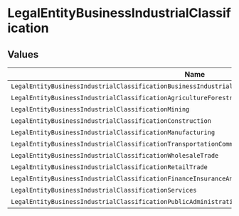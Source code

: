 # LegalEntityBusinessIndustrialClassification


## Values

| Name                                                                                                    | Value                                                                                                   |
| ------------------------------------------------------------------------------------------------------- | ------------------------------------------------------------------------------------------------------- |
| `LegalEntityBusinessIndustrialClassificationBusinessIndustrialClassificationUnspecified`                | BUSINESS_INDUSTRIAL_CLASSIFICATION_UNSPECIFIED                                                          |
| `LegalEntityBusinessIndustrialClassificationAgricultureForestryAndFishing`                              | AGRICULTURE_FORESTRY_AND_FISHING                                                                        |
| `LegalEntityBusinessIndustrialClassificationMining`                                                     | MINING                                                                                                  |
| `LegalEntityBusinessIndustrialClassificationConstruction`                                               | CONSTRUCTION                                                                                            |
| `LegalEntityBusinessIndustrialClassificationManufacturing`                                              | MANUFACTURING                                                                                           |
| `LegalEntityBusinessIndustrialClassificationTransportationCommunicationsElectricGasAndSanitaryServices` | TRANSPORTATION_COMMUNICATIONS_ELECTRIC_GAS_AND_SANITARY_SERVICES                                        |
| `LegalEntityBusinessIndustrialClassificationWholesaleTrade`                                             | WHOLESALE_TRADE                                                                                         |
| `LegalEntityBusinessIndustrialClassificationRetailTrade`                                                | RETAIL_TRADE                                                                                            |
| `LegalEntityBusinessIndustrialClassificationFinanceInsuranceAndRealEstate`                              | FINANCE_INSURANCE_AND_REAL_ESTATE                                                                       |
| `LegalEntityBusinessIndustrialClassificationServices`                                                   | SERVICES                                                                                                |
| `LegalEntityBusinessIndustrialClassificationPublicAdministration`                                       | PUBLIC_ADMINISTRATION                                                                                   |